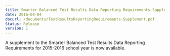 ```yaml
---
title: Smarter Balanced Test Results Data Reporting Requirements Supplement
date: 2016-08-04
docurl: /documents/TestResultsReportingRequirements-Supplement.pdf
Status: Release
version: 1
---
```

A supplement to the Smarter Balanced Test Results Data Reporting Requirements for 2015-2016 school year is now available.
